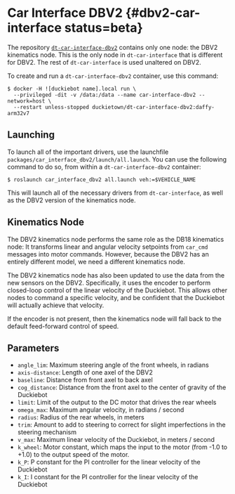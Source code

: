 # Car Interface DBV2 {#dbv2-car-interface status=beta}

The repository [`dt-car-interface-dbv2`](https://github.com/duckietown/dt-car-interface-dbv2) contains only one
node: the DBV2 kinematics node. This is the only node in `dt-car-interface` that is different for DBV2. The rest
of `dt-car-interface` is used unaltered on DBV2.

To create and run a `dt-car-interface-dbv2` container, use this command:

    $ docker -H ![duckiebot name].local run \
      --privileged -dit -v /data:/data --name car-interface-dbv2 --network=host \
      --restart unless-stopped duckietown/dt-car-interface-dbv2:daffy-arm32v7

## Launching

To launch all of the important drivers, use the launchfile `packages/car_interface_dbv2/launch/all.launch`.
You can use the following command to do so, from within a `dt-car-interface-dbv2` container:

    $ roslaunch car_interface_dbv2 all.launch veh:=$VEHICLE_NAME

This will launch all of the necessary drivers from `dt-car-interface`, as well as the DBV2 version of the
kinematics node.

## Kinematics Node

The DBV2 kinematics node performs the same role as the DB18 kinematics node: It transforms linear and angular
velocity setpoints from `car_cmd` messages into motor commands. However, because the DBV2 has an entirely different
model, we need a different kinematics node.

The DBV2 kinematics node has also been updated to use the data from the new sensors on the DBV2. Specifically,
it uses the encoder to perform closed-loop control of the linear velocity of the Duckiebot. This allows other
nodes to command a specific velocity, and be confident that the Duckiebot will actually achieve that velocity.

If the encoder is not present, then the kinematics node will fall back to the default feed-forward control
of speed.

## Parameters

 - `angle_lim`: Maximum steering angle of the front wheels, in radians
 - `axis-distance`: Length of one axel of the DBV2
 - `baseline`: Distance from front axel to back axel
 - `cog_distance`: Distance from the front axel to the center of gravity of the Duckiebot
 - `limit`: Limit of the output to the DC motor that drives the rear wheels
 - `omega_max`: Maximum angular velocity, in radians / second
 - `radius`: Radius of the rear wheels, in meters
 - `trim`: Amount to add to steering to correct for slight imperfections in the steering mechanism
 - `v_max`: Maximum linear velocity of the Duckiebot, in meters / second
 - `k_wheel`: Motor constant, which maps the input to the motor (from -1.0 to +1.0) to the output speed
   of the motor.
 - `k_P`: P constant for the PI controller for the linear velocity of the Duckiebot
 - `k_I`: I constant for the PI controller for the linear velocity of the Duckiebot